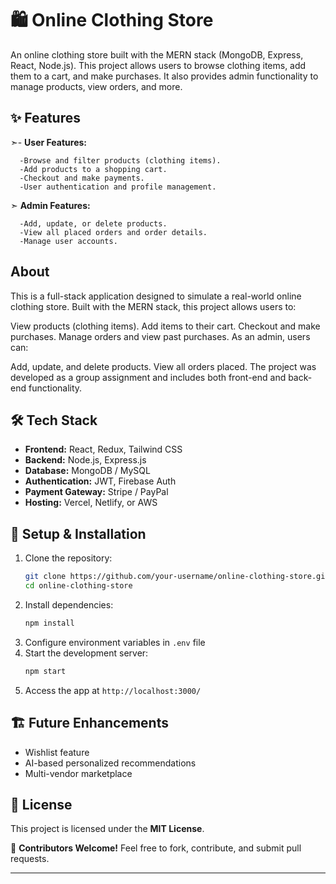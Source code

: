 # 🛍 Online Clothing Store  
An online clothing store built with the MERN stack (MongoDB, Express, React, Node.js). This project allows users to browse clothing items, add them to a cart, and make purchases. It also provides admin functionality to manage products, view orders, and more.

## ✨ Features  

   ➣- **User Features:**

      -Browse and filter products (clothing items).
      -Add products to a shopping cart.
      -Checkout and make payments.
      -User authentication and profile management.
      
   ➣ **Admin Features:**

      -Add, update, or delete products.
      -View all placed orders and order details.
      -Manage user accounts.


## About
This is a full-stack application designed to simulate a real-world online clothing store. Built with the MERN stack, this project allows users to:

View products (clothing items).
Add items to their cart.
Checkout and make purchases.
Manage orders and view past purchases.
As an admin, users can:

Add, update, and delete products.
View all orders placed.
The project was developed as a group assignment and includes both front-end and back-end functionality.


## 🛠 Tech Stack  
- **Frontend:** React, Redux, Tailwind CSS  
- **Backend:** Node.js, Express.js  
- **Database:** MongoDB / MySQL  
- **Authentication:** JWT, Firebase Auth  
- **Payment Gateway:** Stripe / PayPal  
- **Hosting:** Vercel, Netlify, or AWS  

## 🚀 Setup & Installation  
1. Clone the repository:  
   ```bash
   git clone https://github.com/your-username/online-clothing-store.git
   cd online-clothing-store
   ```  
2. Install dependencies:  
   ```bash
   npm install
   ```  
3. Configure environment variables in `.env` file  
4. Start the development server:  
   ```bash
   npm start
   ```  
5. Access the app at `http://localhost:3000/`


## 🏗 Future Enhancements  
- Wishlist feature  
- AI-based personalized recommendations  
- Multi-vendor marketplace  

## 📜 License  
This project is licensed under the **MIT License**.

👥 **Contributors Welcome!** Feel free to fork, contribute, and submit pull requests.  

---
